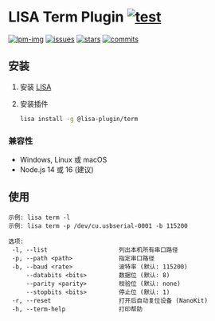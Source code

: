 LISA Term Plugin [![test](https://github.com/LISTENAI/lisa-plugin-term/actions/workflows/test.yml/badge.svg)](https://github.com/LISTENAI/lisa-plugin-term/actions/workflows/test.yml)
==========

[![lpm-img]][lpm-url] [![issues][issues-img]][issues-url] [![stars][stars-img]][stars-url] [![commits][commits-img]][commits-url]

## 安装

1. 安装 [LISA](https://docs.listenai.com/tools/LISA_LPM/installation)
2. 安装插件

    ```sh
    lisa install -g @lisa-plugin/term
    ```

### 兼容性

* Windows, Linux 或 macOS
* Node.js 14 或 16 (建议)

## 使用

```
示例: lisa term -l
示例: lisa term -p /dev/cu.usbserial-0001 -b 115200

选项:
 -l, --list                    列出本机所有串口路径
 -p, --path <path>             指定串口路径
 -b, --baud <rate>             波特率 (默认: 115200)
     --databits <bits>         数据位 (默认: 8)
     --parity <parity>         校验位 (默认: none)
     --stopbits <bits>         停止位 (默认: 1)
 -r, --reset                   打开后自动复位设备 (NanoKit)
 -h, --term-help               打印帮助
```

[lpm-img]: https://img.shields.io/badge/dynamic/json?style=flat-square&label=lpm&color=green&query=latestVersion&url=https%3A%2F%2Flpm.listenai.com%2Fapi%2Fcloud%2Fpackages%2Fdetail%3Fname%3D%40lisa-plugin%2Fterm
[lpm-url]: https://lpm.listenai.com/lpm/info/?keyword=%40lisa-plugin%2Fterm
[issues-img]: https://img.shields.io/github/issues/LISTENAI/lisa-plugin-term?style=flat-square
[issues-url]: https://github.com/LISTENAI/lisa-plugin-term/issues
[stars-img]: https://img.shields.io/github/stars/LISTENAI/lisa-plugin-term?style=flat-square
[stars-url]: https://github.com/LISTENAI/lisa-plugin-term/stargazers
[commits-img]: https://img.shields.io/github/last-commit/LISTENAI/lisa-plugin-term?style=flat-square
[commits-url]: https://github.com/LISTENAI/lisa-plugin-term/commits/master
